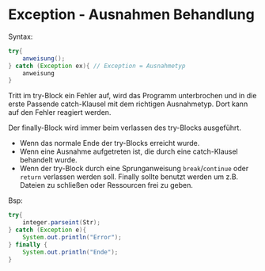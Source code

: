# Exception - Ausnahmen Behandlung
Syntax:
```Java
try{
    anweisung();
} catch (Exception ex){ // Exception = Ausnahmetyp
    anweisung
}
```

Tritt im try-Block ein Fehler auf, wird das Programm unterbrochen und in die erste Passende catch-Klausel mit dem richtigen Ausnahmetyp. Dort kann auf den Fehler reagiert werden.

Der finally-Block wird immer beim verlassen des try-Blocks ausgeführt.
+ Wenn das normale Ende der try-Blocks erreicht wurde.
+ Wenn eine Ausnahme aufgetreten ist, die durch eine catch-Klausel behandelt wurde.
+ Wenn der try-Block durch eine Sprunganweisung <code>break</code>/<code>continue</code> oder <code>return</code> verlassen werden soll.
Finally sollte benutzt werden um z.B. Dateien zu schließen oder Ressourcen frei zu geben.

Bsp:
```Java
try{
    integer.parseint(Str);
} catch (Exception e){
    System.out.println("Error");
} finally {
    System.out.println("Ende");
}
```
